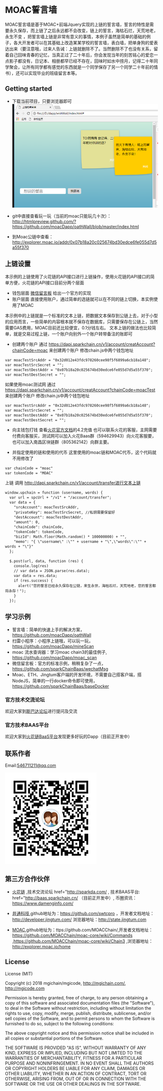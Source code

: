 #  MOAC誓言墙
MOAC誓言墙是基于MOAC+前端Jquery实现的上链的誓言墙，誓言的特性是需要永久保存，而上链了之后永远都不会改变，链上的誓言，海枯石烂，天荒地老，永生不变 ，把誓言墙上链是非常有意义的事情，本例子虽然是简单的基础的例子，各大开发者可以在其基础上改造某某学校的誓言墙，表白墙，把单身狗的爱表达出来（要注意哦，过来人告诫：上链就删除不了。当然删除不了也没有关系，留着自己回味青春的记忆，当真正过了二十年后，你会发现当年的刻苦铭心的爱恋一点影子都没有，日记本、相册都早已经不存在，回味时如水中捞月，记得二十年同学聚会，让所有同学都有感觉的东西就是一个同学保存了另一个同学二十年前的情书），还可以实现毕业的班级留言本等。

## Getting started
- 下载当前项目，只要浏览器即可
![查看页面](./show.png)
  
 - git中直接查看玩一玩（当前的moac只能玩几十次）： http://htmlpreview.github.com/?https://github.com/moacDapp/oathWall/blob/master/index.html

 - 到Moac公链中查看：http://explorer.moac.io/addr/0x07b18a20c025674bd30edce6fe055d7d5a55f370
## 上链设置
本示例的上链使用了火花链的API接口进行上链操作，使用火花链的API接口的简单方便，火花链的API接口目前分两个层面
- 钱包层面  <a href="https://github.com/sparkChainBaas/wechatMsg">微信留言板</a> 给出一个官方的实现
- 账户层面  直接使用账户，通过简单的选链就可以在不同的链上切换，本实例使用了MOAC

本示例中的上链就是一个标准的文本上链，把数据文本保存到公链上去，对于小型的应用而言，一些简单的内容根本就不保存在数据库，只需要保存在公链上，当然需要GAS费用，MOAC目前还比较便宜，0.1分钱左右。
文本上链的做法也比较简单，就是交易过程上链，一个账户向别外一个账户转带备注的账即可

- 创建两个账户
 通过 https://dapi.sparkchain.cn/v1/account/creatAccount?chainCode=moac 来创建两个账户
 修改chain.js中两个钱包地址
 ```
 var moacTestSrcAddr = "0x32d012e43fdc978260cee98f5f6899a6cb18a148";
 var moacTestSrcSecret = "";
 var moacTestDestAddr = "0x07b18a20c025674bd30edce6fe055d7d5a55f370";
 var moacTestDestSecret = "";
 ```
 如果使用moac测试网
  通过 https://dapi.sparkchain.cn/v1/account/creatAccount?chainCode=moacTest 来创建两个账户
 修改chain.js中两个钱包地址
 ```
 var moacTestSrcAddr = "0x32d012e43fdc978260cee98f5f6899a6cb18a148";
 var moacTestSrcSecret = "";
 var moacTestDestAddr = "0x07b18a20c025674bd30edce6fe055d7d5a55f370";
 var moacTestDestSecret = "";
```

- 向主钱包打钱
   查看<a href=" https://github.com/sparkChainBaas/baas/blob/master/doc/v0.9.8/chapter04.md">火花官方文档</a>的4.2充值
   也可以联系火花的客服，主网需要付费向客服买，测试网可以加入火花Baas群（594629943）向火花客服要，也可以加入南昌区块链群（805362142）向群主要。

- 并指定使用的链和使用的代币
这里使用的moac链和MOAC代币，这个代码就不用修改了
```
var chainCode = "moac"
var tokenCode = "MOAC"
```

上链 调用  http://dapi.sparkchain.cn/v1/account/transfer进行文本上链
```
window.upchain = function (username, words) {
  var url = spcUrl + "/v1" + "/account/transfer";
  var data = {
    "srcAccount": moacTestSrcAddr,
    "privateKey": moacTestSrcSecret, //私钥需要保留好
    "destAccount": moacTestDestAddr,
    "amount": 0,
    "chainCode": chainCode,
    "tokenCode": tokenCode,
    "bizId": Math.floor(Math.random() * 100000000) + "",
    "memo": "{ \"username\" :\"" + username + "\",\"words\":\"" + words + "\"}"
  };

  $.post(url, data, function (res) {
    console.log(res)
    // var data = JSON.parse(res.data);
    var data = res.data;
    if (res.success) {
      alert("您的誓言已经永久保存在公链，来生永世，海枯石烂，天荒地老，您的誓言都将永存！");
    }
  });
```
## 学习示例

 - 誓言墙：简单的快速上手的解决方案，https://github.com/moacDapp/oathWall
 - 扫雷小程序：小程序上链哦，可以玩一玩，https://github.com/moacDapp/mineScan
 - moac 流水查询器：学习moac chain3的最佳例子, https://github.com/moacDapp/moac_scan
 - 微信留言板：官方的标准示例，稍稍复杂了一点，https://github.com/sparkChainBaas/wechatMsg
 - Moac、ETH、Jingtum客户端的开发环境，不需要自己搭客户端，搭NodeJS，简单的一行docker命令即可使用，https://github.com/sparkChainBaas/baseDocker

 ### 官方技术交流论坛
  欢迎大家到<a href="http://sparkda.com/">斯巴达论坛</a>进行提问及交流 

### 官方技术BAAS平台
  欢迎大家到<a href="http://baas.sparkchain.cn/">火花链BaaS平台</a>发现更多好玩的Dapp（目前正开发中）



## 联系作者
   Email:546711211@qq.com

![QQ群：805362142](./1529454504499.png)


## 第三方合作伙伴

 - <a href="http://www.sparkchain.cn">火花链</a> ,技术交流论坛 href="http://sparkda.com/ , 技术BAAS平台: href="http://baas.sparkchain.cn/ （目前正开发中）, 币圈资讯：https://www.damenginfo.com/

 - <a href="https://www.jingtum.com/">井通科技</a>,github地址为：https://github.com/swtcpro ，开发者文档地址：http://developer.jingtum.com/  浏览器地址：http://state.jingtum.com

 - <a href="http://www.moac.io/">MOAC</a>,github地址为：ttps://github.com/MOACChain/,开发者文档地址：https://github.com/MOACChain/moac-core/wiki/Commands ,https://github.com/MOACChain/moac-core/wiki/Chain3 ,浏览器地址：http://explorer.moac.io/home
 


## License
License (MIT)

Copyright (c) 2018  mgichain/mgicode, http://mgichain.com/, http://mgicode.com

Permission is hereby granted, free of charge, to any person obtaining a copy of this software and associated documentation files (the "Software"), to deal in the Software without restriction, including without limitation the rights to use, copy, modify, merge, publish, distribute, sublicense, and/or sell copies of the Software, and to permit persons to whom the Software is furnished to do so, subject to the following conditions:

The above copyright notice and this permission notice shall be included in all copies or substantial portions of the Software.

THE SOFTWARE IS PROVIDED "AS IS", WITHOUT WARRANTY OF ANY KIND, EXPRESS OR IMPLIED, INCLUDING BUT NOT LIMITED TO THE WARRANTIES OF MERCHANTABILITY, FITNESS FOR A PARTICULAR PURPOSE AND NONINFRINGEMENT. IN NO EVENT SHALL THE AUTHORS OR COPYRIGHT HOLDERS BE LIABLE FOR ANY CLAIM, DAMAGES OR OTHER LIABILITY, WHETHER IN AN ACTION OF CONTRACT, TORT OR OTHERWISE, ARISING FROM, OUT OF OR IN CONNECTION WITH THE SOFTWARE OR THE USE OR OTHER DEALINGS IN THE SOFTWARE.

